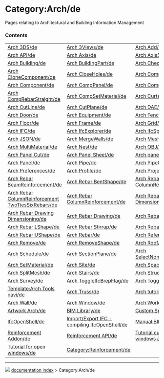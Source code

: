 # Category:Arch/de
Pages relating to Architectural and Building Information Management

### Contents

|     |     |     |
| --- | --- | --- |
| [Arch 3DS/de](Arch_3DS/de.md) | [Arch 3Views/de](Arch_3Views/de.md) | [Arch Add/de](Arch_Add/de.md) |
| [Arch API/de](Arch_API/de.md) | [Arch Axis/de](Arch_Axis/de.md) | [Arch AxisSystem/de](Arch_AxisSystem/de.md) |
| [Arch Building/de](Arch_Building/de.md) | [Arch BuildingPart/de](Arch_BuildingPart/de.md) | [Arch Check/de](Arch_Check/de.md) |
| [Arch CloneComponent/de](Arch_CloneComponent/de.md) | [Arch CloseHoles/de](Arch_CloseHoles/de.md) | [Arch CompAxis/de](Arch_CompAxis/de.md) |
| [Arch Component/de](Arch_Component/de.md) | [Arch CompPanel/de](Arch_CompPanel/de.md) | [Arch CompPipe/de](Arch_CompPipe/de.md) |
| [Arch CompRebarStraight/de](Arch_CompRebarStraight/de.md) | [Arch CompSetMaterial/de](Arch_CompSetMaterial/de.md) | [Arch CurtainWall/de](Arch_CurtainWall/de.md) |
| [Arch CutLine/de](Arch_CutLine/de.md) | [Arch CutPlane/de](Arch_CutPlane/de.md) | [Arch DAE/de](Arch_DAE/de.md) |
| [Arch Door/de](Arch_Door/de.md) | [Arch Equipment/de](Arch_Equipment/de.md) | [Arch Fence/de](Arch_Fence/de.md) |
| [Arch Floor/de](Arch_Floor/de.md) | [Arch Frame/de](Arch_Frame/de.md) | [Arch Grid/de](Arch_Grid/de.md) |
| [Arch IFC/de](Arch_IFC/de.md) | [Arch IfcExplorer/de](Arch_IfcExplorer/de.md) | [Arch IfcSpreadsheet/de](Arch_IfcSpreadsheet/de.md) |
| [Arch JSON/de](Arch_JSON/de.md) | [Arch MergeWalls/de](Arch_MergeWalls/de.md) | [Arch MeshToShape/de](Arch_MeshToShape/de.md) |
| [Arch MultiMaterial/de](Arch_MultiMaterial/de.md) | [Arch Nest/de](Arch_Nest/de.md) | [Arch OBJ/de](Arch_OBJ/de.md) |
| [Arch Panel Cut/de](Arch_Panel_Cut/de.md) | [Arch Panel Sheet/de](Arch_Panel_Sheet/de.md) | [Arch panel tutorial/de](Arch_panel_tutorial/de.md) |
| [Arch Panel/de](Arch_Panel/de.md) | [Arch Pipe/de](Arch_Pipe/de.md) | [Arch PipeConnector/de](Arch_PipeConnector/de.md) |
| [Arch Preferences/de](Arch_Preferences/de.md) | [Arch Profile/de](Arch_Profile/de.md) | [Arch Project/de](Arch_Project/de.md) |
| [Arch Rebar BeamReinforcement/de](Arch_Rebar_BeamReinforcement/de.md) | [Arch Rebar BentShape/de](Arch_Rebar_BentShape/de.md) | [Arch Rebar Circular ColumnReinforcement/de](Arch_Rebar_Circular_ColumnReinforcement/de.md) |
| [Arch Rebar ColumnReinforcement TwoTiesSixRebars/de](Arch_Rebar_ColumnReinforcement_TwoTiesSixRebars/de.md) | [Arch Rebar ColumnReinforcement/de](Arch_Rebar_ColumnReinforcement/de.md) | [Arch Rebar Dimensioning/de](Arch_Rebar_Dimensioning/de.md) |
| [Arch Rebar Drawing Dimensioning/de](Arch_Rebar_Drawing_Dimensioning/de.md) | [Arch Rebar Drawing/de](Arch_Rebar_Drawing/de.md) | [Arch Rebar Helical/de](Arch_Rebar_Helical/de.md) |
| [Arch Rebar LShape/de](Arch_Rebar_LShape/de.md) | [Arch Rebar Stirrup/de](Arch_Rebar_Stirrup/de.md) | [Arch Rebar Straight/de](Arch_Rebar_Straight/de.md) |
| [Arch Rebar UShape/de](Arch_Rebar_UShape/de.md) | [Arch Rebar/de](Arch_Rebar/de.md) | [Arch Reference/de](Arch_Reference/de.md) |
| [Arch Remove/de](Arch_Remove/de.md) | [Arch RemoveShape/de](Arch_RemoveShape/de.md) | [Arch Roof/de](Arch_Roof/de.md) |
| [Arch Schedule/de](Arch_Schedule/de.md) | [Arch SectionPlane/de](Arch_SectionPlane/de.md) | [Arch SelectNonSolidMeshes/de](Arch_SelectNonSolidMeshes/de.md) |
| [Arch SetMaterial/de](Arch_SetMaterial/de.md) | [Arch Site/de](Arch_Site/de.md) | [Arch Space/de](Arch_Space/de.md) |
| [Arch SplitMesh/de](Arch_SplitMesh/de.md) | [Arch Stairs/de](Arch_Stairs/de.md) | [Arch Structure/de](Arch_Structure/de.md) |
| [Arch Survey/de](Arch_Survey/de.md) | [Arch ToggleIfcBrepFlag/de](Arch_ToggleIfcBrepFlag/de.md) | [Arch ToggleSubs/de](Arch_ToggleSubs/de.md) |
| [Template:Arch Tools navi/de](Template_Arch_Tools_navi/de.md) | [Arch Truss/de](Arch_Truss/de.md) | [Arch tutorial/de](Arch_tutorial/de.md) |
| [Arch Wall/de](Arch_Wall/de.md) | [Arch Window/de](Arch_Window/de.md) | [Arch Workbench/de](Arch_Workbench/de.md) |
| [Artwork Arch/de](Artwork_Arch/de.md) | [BIM Library/de](BIM_Library/de.md) | [Custom Spacing/de](Custom_Spacing/de.md) |
| [IfcOpenShell/de](IfcOpenShell/de.md) | [Import/Export IFC - compiling IfcOpenShell/de](Import/Export_IFC_-_compiling_IfcOpenShell/de.md) | [Manual:BIM modeling/de](Manual_BIM_modeling/de.md) |
| [Reinforcement Addon/de](Reinforcement_Addon/de.md) | [Reinforcement API/de](Reinforcement_API/de.md) | [Tutorial custom placing of windows and doors/de](Tutorial_custom_placing_of_windows_and_doors/de.md) |
| [Tutorial for open windows/de](Tutorial_for_open_windows/de.md) | [Category:Reinforcement/de](Category_Reinforcement/de.md) |



---
![](images/Right_arrow.png) [documentation index](../README.md) > Category:Arch/de
